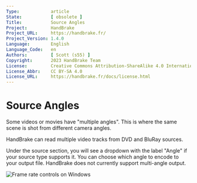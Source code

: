 ```yaml
---
Type:            article
State:           [ obsolete ]
Title:           Source Angles
Project:         HandBrake
Project_URL:     https://handbrake.fr/
Project_Version: 1.4.0
Language:        English
Language_Code:   en
Authors:         [ Scott (s55) ]
Copyright:       2023 HandBrake Team
License:         Creative Commons Attribution-ShareAlike 4.0 International
License_Abbr:    CC BY-SA 4.0
License_URL:     https://handbrake.fr/docs/license.html
---
```


Source Angles
=============================

Some videos or movies have "multiple angles". This is where the same scene is shot from different camera angles.

HandBrake can read multiple video tracks from DVD and BluRay sources.

Under the source section, you will see a dropdown with the label "Angle" if your source type supports it.
You can choose which angle to encode to your output file.
HandBrake does not currently support multi-angle output.

<!-- .system-windows -->

![Frame rate controls on Windows](../../images/windows/point-to-point-1.0.0.png "HandBrake's Angle Control.")

<!-- /.system-windows -->
